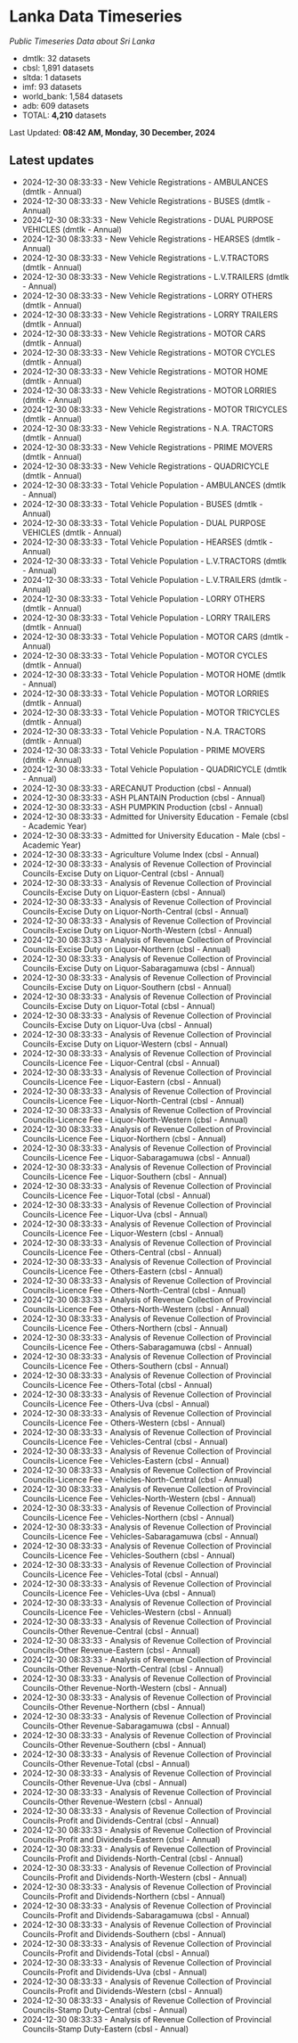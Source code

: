 # Lanka Data Timeseries
*Public Timeseries Data about Sri Lanka*

* dmtlk: 32 datasets
* cbsl: 1,891 datasets
* sltda: 1 datasets
* imf: 93 datasets
* world_bank: 1,584 datasets
* adb: 609 datasets
* TOTAL: **4,210** datasets

Last Updated: **08:42 AM, Monday, 30 December, 2024**

## Latest updates

* 2024-12-30 08:33:33 - New Vehicle Registrations - AMBULANCES (dmtlk - Annual)
* 2024-12-30 08:33:33 - New Vehicle Registrations - BUSES (dmtlk - Annual)
* 2024-12-30 08:33:33 - New Vehicle Registrations - DUAL PURPOSE VEHICLES (dmtlk - Annual)
* 2024-12-30 08:33:33 - New Vehicle Registrations - HEARSES (dmtlk - Annual)
* 2024-12-30 08:33:33 - New Vehicle Registrations - L.V.TRACTORS (dmtlk - Annual)
* 2024-12-30 08:33:33 - New Vehicle Registrations - L.V.TRAILERS (dmtlk - Annual)
* 2024-12-30 08:33:33 - New Vehicle Registrations - LORRY OTHERS (dmtlk - Annual)
* 2024-12-30 08:33:33 - New Vehicle Registrations - LORRY TRAILERS (dmtlk - Annual)
* 2024-12-30 08:33:33 - New Vehicle Registrations - MOTOR CARS (dmtlk - Annual)
* 2024-12-30 08:33:33 - New Vehicle Registrations - MOTOR CYCLES (dmtlk - Annual)
* 2024-12-30 08:33:33 - New Vehicle Registrations - MOTOR HOME (dmtlk - Annual)
* 2024-12-30 08:33:33 - New Vehicle Registrations - MOTOR LORRIES (dmtlk - Annual)
* 2024-12-30 08:33:33 - New Vehicle Registrations - MOTOR TRICYCLES (dmtlk - Annual)
* 2024-12-30 08:33:33 - New Vehicle Registrations - N.A. TRACTORS (dmtlk - Annual)
* 2024-12-30 08:33:33 - New Vehicle Registrations - PRIME MOVERS (dmtlk - Annual)
* 2024-12-30 08:33:33 - New Vehicle Registrations - QUADRICYCLE (dmtlk - Annual)
* 2024-12-30 08:33:33 - Total Vehicle Population - AMBULANCES (dmtlk - Annual)
* 2024-12-30 08:33:33 - Total Vehicle Population - BUSES (dmtlk - Annual)
* 2024-12-30 08:33:33 - Total Vehicle Population - DUAL PURPOSE VEHICLES (dmtlk - Annual)
* 2024-12-30 08:33:33 - Total Vehicle Population - HEARSES (dmtlk - Annual)
* 2024-12-30 08:33:33 - Total Vehicle Population - L.V.TRACTORS (dmtlk - Annual)
* 2024-12-30 08:33:33 - Total Vehicle Population - L.V.TRAILERS (dmtlk - Annual)
* 2024-12-30 08:33:33 - Total Vehicle Population - LORRY OTHERS (dmtlk - Annual)
* 2024-12-30 08:33:33 - Total Vehicle Population - LORRY TRAILERS (dmtlk - Annual)
* 2024-12-30 08:33:33 - Total Vehicle Population - MOTOR CARS (dmtlk - Annual)
* 2024-12-30 08:33:33 - Total Vehicle Population - MOTOR CYCLES (dmtlk - Annual)
* 2024-12-30 08:33:33 - Total Vehicle Population - MOTOR HOME (dmtlk - Annual)
* 2024-12-30 08:33:33 - Total Vehicle Population - MOTOR LORRIES (dmtlk - Annual)
* 2024-12-30 08:33:33 - Total Vehicle Population - MOTOR TRICYCLES (dmtlk - Annual)
* 2024-12-30 08:33:33 - Total Vehicle Population - N.A. TRACTORS (dmtlk - Annual)
* 2024-12-30 08:33:33 - Total Vehicle Population - PRIME MOVERS (dmtlk - Annual)
* 2024-12-30 08:33:33 - Total Vehicle Population - QUADRICYCLE (dmtlk - Annual)
* 2024-12-30 08:33:33 - ARECANUT Production (cbsl - Annual)
* 2024-12-30 08:33:33 - ASH PLANTAIN Production (cbsl - Annual)
* 2024-12-30 08:33:33 - ASH PUMPKIN Production (cbsl - Annual)
* 2024-12-30 08:33:33 - Admitted for University Education - Female (cbsl - Academic Year)
* 2024-12-30 08:33:33 - Admitted for University Education - Male (cbsl - Academic Year)
* 2024-12-30 08:33:33 - Agriculture Volume Index (cbsl - Annual)
* 2024-12-30 08:33:33 - Analysis of Revenue Collection of Provincial Councils-Excise Duty on Liquor-Central (cbsl - Annual)
* 2024-12-30 08:33:33 - Analysis of Revenue Collection of Provincial Councils-Excise Duty on Liquor-Eastern (cbsl - Annual)
* 2024-12-30 08:33:33 - Analysis of Revenue Collection of Provincial Councils-Excise Duty on Liquor-North-Central (cbsl - Annual)
* 2024-12-30 08:33:33 - Analysis of Revenue Collection of Provincial Councils-Excise Duty on Liquor-North-Western (cbsl - Annual)
* 2024-12-30 08:33:33 - Analysis of Revenue Collection of Provincial Councils-Excise Duty on Liquor-Northern (cbsl - Annual)
* 2024-12-30 08:33:33 - Analysis of Revenue Collection of Provincial Councils-Excise Duty on Liquor-Sabaragamuwa (cbsl - Annual)
* 2024-12-30 08:33:33 - Analysis of Revenue Collection of Provincial Councils-Excise Duty on Liquor-Southern (cbsl - Annual)
* 2024-12-30 08:33:33 - Analysis of Revenue Collection of Provincial Councils-Excise Duty on Liquor-Total (cbsl - Annual)
* 2024-12-30 08:33:33 - Analysis of Revenue Collection of Provincial Councils-Excise Duty on Liquor-Uva (cbsl - Annual)
* 2024-12-30 08:33:33 - Analysis of Revenue Collection of Provincial Councils-Excise Duty on Liquor-Western (cbsl - Annual)
* 2024-12-30 08:33:33 - Analysis of Revenue Collection of Provincial Councils-Licence Fee - Liquor-Central (cbsl - Annual)
* 2024-12-30 08:33:33 - Analysis of Revenue Collection of Provincial Councils-Licence Fee - Liquor-Eastern (cbsl - Annual)
* 2024-12-30 08:33:33 - Analysis of Revenue Collection of Provincial Councils-Licence Fee - Liquor-North-Central (cbsl - Annual)
* 2024-12-30 08:33:33 - Analysis of Revenue Collection of Provincial Councils-Licence Fee - Liquor-North-Western (cbsl - Annual)
* 2024-12-30 08:33:33 - Analysis of Revenue Collection of Provincial Councils-Licence Fee - Liquor-Northern (cbsl - Annual)
* 2024-12-30 08:33:33 - Analysis of Revenue Collection of Provincial Councils-Licence Fee - Liquor-Sabaragamuwa (cbsl - Annual)
* 2024-12-30 08:33:33 - Analysis of Revenue Collection of Provincial Councils-Licence Fee - Liquor-Southern (cbsl - Annual)
* 2024-12-30 08:33:33 - Analysis of Revenue Collection of Provincial Councils-Licence Fee - Liquor-Total (cbsl - Annual)
* 2024-12-30 08:33:33 - Analysis of Revenue Collection of Provincial Councils-Licence Fee - Liquor-Uva (cbsl - Annual)
* 2024-12-30 08:33:33 - Analysis of Revenue Collection of Provincial Councils-Licence Fee - Liquor-Western (cbsl - Annual)
* 2024-12-30 08:33:33 - Analysis of Revenue Collection of Provincial Councils-Licence Fee - Others-Central (cbsl - Annual)
* 2024-12-30 08:33:33 - Analysis of Revenue Collection of Provincial Councils-Licence Fee - Others-Eastern (cbsl - Annual)
* 2024-12-30 08:33:33 - Analysis of Revenue Collection of Provincial Councils-Licence Fee - Others-North-Central (cbsl - Annual)
* 2024-12-30 08:33:33 - Analysis of Revenue Collection of Provincial Councils-Licence Fee - Others-North-Western (cbsl - Annual)
* 2024-12-30 08:33:33 - Analysis of Revenue Collection of Provincial Councils-Licence Fee - Others-Northern (cbsl - Annual)
* 2024-12-30 08:33:33 - Analysis of Revenue Collection of Provincial Councils-Licence Fee - Others-Sabaragamuwa (cbsl - Annual)
* 2024-12-30 08:33:33 - Analysis of Revenue Collection of Provincial Councils-Licence Fee - Others-Southern (cbsl - Annual)
* 2024-12-30 08:33:33 - Analysis of Revenue Collection of Provincial Councils-Licence Fee - Others-Total (cbsl - Annual)
* 2024-12-30 08:33:33 - Analysis of Revenue Collection of Provincial Councils-Licence Fee - Others-Uva (cbsl - Annual)
* 2024-12-30 08:33:33 - Analysis of Revenue Collection of Provincial Councils-Licence Fee - Others-Western (cbsl - Annual)
* 2024-12-30 08:33:33 - Analysis of Revenue Collection of Provincial Councils-Licence Fee - Vehicles-Central (cbsl - Annual)
* 2024-12-30 08:33:33 - Analysis of Revenue Collection of Provincial Councils-Licence Fee - Vehicles-Eastern (cbsl - Annual)
* 2024-12-30 08:33:33 - Analysis of Revenue Collection of Provincial Councils-Licence Fee - Vehicles-North-Central (cbsl - Annual)
* 2024-12-30 08:33:33 - Analysis of Revenue Collection of Provincial Councils-Licence Fee - Vehicles-North-Western (cbsl - Annual)
* 2024-12-30 08:33:33 - Analysis of Revenue Collection of Provincial Councils-Licence Fee - Vehicles-Northern (cbsl - Annual)
* 2024-12-30 08:33:33 - Analysis of Revenue Collection of Provincial Councils-Licence Fee - Vehicles-Sabaragamuwa (cbsl - Annual)
* 2024-12-30 08:33:33 - Analysis of Revenue Collection of Provincial Councils-Licence Fee - Vehicles-Southern (cbsl - Annual)
* 2024-12-30 08:33:33 - Analysis of Revenue Collection of Provincial Councils-Licence Fee - Vehicles-Total (cbsl - Annual)
* 2024-12-30 08:33:33 - Analysis of Revenue Collection of Provincial Councils-Licence Fee - Vehicles-Uva (cbsl - Annual)
* 2024-12-30 08:33:33 - Analysis of Revenue Collection of Provincial Councils-Licence Fee - Vehicles-Western (cbsl - Annual)
* 2024-12-30 08:33:33 - Analysis of Revenue Collection of Provincial Councils-Other Revenue-Central (cbsl - Annual)
* 2024-12-30 08:33:33 - Analysis of Revenue Collection of Provincial Councils-Other Revenue-Eastern (cbsl - Annual)
* 2024-12-30 08:33:33 - Analysis of Revenue Collection of Provincial Councils-Other Revenue-North-Central (cbsl - Annual)
* 2024-12-30 08:33:33 - Analysis of Revenue Collection of Provincial Councils-Other Revenue-North-Western (cbsl - Annual)
* 2024-12-30 08:33:33 - Analysis of Revenue Collection of Provincial Councils-Other Revenue-Northern (cbsl - Annual)
* 2024-12-30 08:33:33 - Analysis of Revenue Collection of Provincial Councils-Other Revenue-Sabaragamuwa (cbsl - Annual)
* 2024-12-30 08:33:33 - Analysis of Revenue Collection of Provincial Councils-Other Revenue-Southern (cbsl - Annual)
* 2024-12-30 08:33:33 - Analysis of Revenue Collection of Provincial Councils-Other Revenue-Total (cbsl - Annual)
* 2024-12-30 08:33:33 - Analysis of Revenue Collection of Provincial Councils-Other Revenue-Uva (cbsl - Annual)
* 2024-12-30 08:33:33 - Analysis of Revenue Collection of Provincial Councils-Other Revenue-Western (cbsl - Annual)
* 2024-12-30 08:33:33 - Analysis of Revenue Collection of Provincial Councils-Profit and Dividends-Central (cbsl - Annual)
* 2024-12-30 08:33:33 - Analysis of Revenue Collection of Provincial Councils-Profit and Dividends-Eastern (cbsl - Annual)
* 2024-12-30 08:33:33 - Analysis of Revenue Collection of Provincial Councils-Profit and Dividends-North-Central (cbsl - Annual)
* 2024-12-30 08:33:33 - Analysis of Revenue Collection of Provincial Councils-Profit and Dividends-North-Western (cbsl - Annual)
* 2024-12-30 08:33:33 - Analysis of Revenue Collection of Provincial Councils-Profit and Dividends-Northern (cbsl - Annual)
* 2024-12-30 08:33:33 - Analysis of Revenue Collection of Provincial Councils-Profit and Dividends-Sabaragamuwa (cbsl - Annual)
* 2024-12-30 08:33:33 - Analysis of Revenue Collection of Provincial Councils-Profit and Dividends-Southern (cbsl - Annual)
* 2024-12-30 08:33:33 - Analysis of Revenue Collection of Provincial Councils-Profit and Dividends-Total (cbsl - Annual)
* 2024-12-30 08:33:33 - Analysis of Revenue Collection of Provincial Councils-Profit and Dividends-Uva (cbsl - Annual)
* 2024-12-30 08:33:33 - Analysis of Revenue Collection of Provincial Councils-Profit and Dividends-Western (cbsl - Annual)
* 2024-12-30 08:33:33 - Analysis of Revenue Collection of Provincial Councils-Stamp Duty-Central (cbsl - Annual)
* 2024-12-30 08:33:33 - Analysis of Revenue Collection of Provincial Councils-Stamp Duty-Eastern (cbsl - Annual)